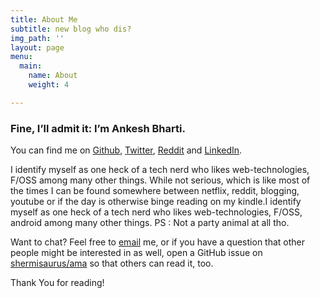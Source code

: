 ```yaml
---
title: About Me
subtitle: new blog who dis?
img_path: ''
layout: page
menu:
  main:
    name: About
    weight: 4

---
```

### Fine, I’ll admit it: I’m Ankesh Bharti.

You can find me on [Github](https://github.com/shermisaurus "GitHub"), [Twitter](https://twitter.com/shermisaurus "Twitter"), [Reddit](https://www.reddit.com/user/ankeshb8 "Reddit") and [LinkedIn](https://www.linkedin.com/in/ankesh-bharti-734584162/ "LinkedIn").

I identify myself as one heck of a tech nerd who likes web-technologies, F/OSS among many other things. While not serious, which is like most of the times I can be found somewhere between netflix, reddit, blogging, youtube or if the day is otherwise binge reading on my kindle.I identify myself as one heck of a tech nerd who likes web-technologies, F/OSS, android among many other things. PS : Not a party animal at all tho.

Want to chat? Feel free to [email](mailto:ankeshbharti8@gmail.com "email") me, or if you have a question that other people might be interested in as well, open a GitHub issue on [shermisaurus/ama](https://github.com/shermisaurus/ama "ama") so that others can read it, too.

Thank You for reading!